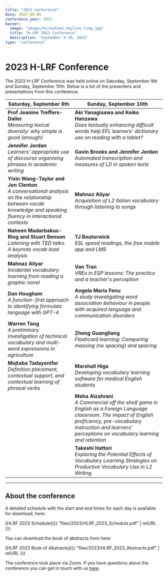 ```yaml
---
title: "2023 Conference"
date: 2023-09-09
conference_year: 2023
banner:
  image: "images/hiroshima_skyline_long.jpg"
  title: "H-LRF 2023 Conference"
  description: "September 9-10, 2023"
type: "conference"
---
```


<div class="conference-info-section">
  <h1>2023 H-LRF Conference</h1>
  <p>The 2023 H-LRF Conference was held online on Saturday, September 9th and Sunday, September 10th. Below is a list of the presenters and presentations from this conference.</p>
</div>

| Saturday, September 9th | Sunday, September 10th |
|-------------------------|------------------------|
| **Prof Jeanine Treffers-Daller**<br>*Measuring lexical diversity: why simple is good (enough)* | **Aki Yanagisawa and Keiko Hanzawa**<br>*Does textually enhancing difficult words help EFL learners' dictionary use on reading with a tablet?* |
| **Jennifer Jordan**<br>*Learners' appropriate use of discourse organising phrases in academic writing* | **Gavin Brooks and Jennifer Jordan**<br>*Automated transcription and measures of LD in spoken texts* |
| **Yixin Wang-Taylor and Jon Clenton**<br>*A conversational analysis on the relationship between vocab knowledge and speaking fluency in interactional contexts* | **Mahnaz Aliyar**<br>*Acquisition of L2 Italian vocabulary through listening to songs* |
| **Naheen Madarbakus-Ring and Stuart Benson**<br>*Listening with TED talks. A keynote vocab load analysis* | **TJ Boutorwick**<br>*ESL speed readings, the free mobile app and LMS* |
| **Mahnaz Aliyar**<br>*Incidental vocabulary learning from reading a graphic novel* | **Van Tran**<br>*VREs in ESP lessons: The practice and a teacher's perception* |
| **Dan Hougham**<br>*A function-first approach to identifying formulaic language with GPT-4* | **Angela Maria Fenu**<br>*A study investigating word association behaviour in people with acquired language and communication disorders* |
| **Warren Tang**<br>*A preliminary investigation of technical vocabulary and multi-word expressions in agriculture* | **Zheng Guangliang**<br>*Flashcard learning: Comparing massing (no spacing) and spacing* |
| **Mojtaba Tadayonifar**<br>*Definition placement, contextual support, and contextual learning of phrasal verbs* | **Marshall Higa**<br>*Developing vocabulary learning software for medical English students* |
| | **Maha Alzahrani**<br>*A Commercial off the shelf game in English as a Foreign Language classroom. The impact of English proficiency, pre-vocabulary instruction and learners' perceptions on vocabulary learning and retention* |
| | **Takeshi Hattori**<br>*Exploring the Potential Effects of Vocabulary Learning Strategies on Productive Vocabulary Use in L2 Writing* |

---

## About the conference

A detailed schedule with the start and end times for each day is available for download, here:

[HLRF 2023 Schedule]({{ "files/2023/HLRF_2023_Schedule.pdf" | relURL }})

You can download the book of abstracts from here:

[HLRF 2023 Book of Abstracts]({{ "files/2023/HLRF_2023_Abstracts.pdf" | relURL }})

The conference took place via Zoom. If you have questions about the conference you can get in touch with us <a href="https://forms.gle/dNqFScXZk2F7qMpP7" target="_blank">here</a>.